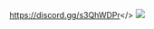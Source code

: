 <a id="-- Click Here for Dan's Duels Discord --">https://discord.gg/s3QhWDPr</>
 ![](https://i.imgur.com/YkhluWP.png)
